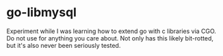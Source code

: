 go-libmysql
===========

Experiment while I was learning how to extend go with c libraries via CGO.  Do not use for anything you care about.  Not only has this likely bit-rotted, but it's also never been seriously tested.
